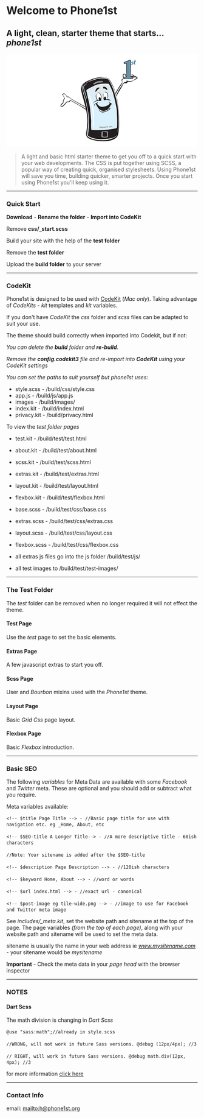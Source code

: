# Welcome to Phone1st

## A light, clean, starter theme that starts... _phone1st_

![](tile-wide.png)

> A light and basic html starter theme to get you off to a quick start with your web developments. The CSS is put together using SCSS, a popular way of creating quick, organised stylesheets. Using Phone1st will save you time, building quicker, smarter projects. Once you start using Phone1st you'll keep using it.

* * *

### Quick Start

**Download** - **Rename the folder** - **Import into CodeKit**

Remove **css/\_start.scss**

Build your site with the help of the **test folder**

Remove the **test folder**

Upload the **build folder** to your server

* * *

### CodeKit

Phone1st is designed to be used with [CodeKit](https://codekitapp.com/) (_Mac only_). Taking advantage of _CodeKits_ - _kit_ templates and _kit_ variables.

If you don't have _CodeKit_ the _css_ folder and _scss_ files can be adapted to suit your use.

The theme should build correctly when imported into Codekit, but if not:

_You can delete the **build** folder and **re-build**._

_Remove the **config.codekit3** file and re-import into **CodeKit** using your CodeKit settings_

_You can set the paths to suit yourself but phone1st uses:_

- style.scss - /build/css/style.css
- app.js - /build/js/app.js
- images - /build/images/
- index.kit - /build/index.html
- privacy.kit - /build/privacy.html


To view the _test folder pages_


- test.kit - /build/test/test.html
- about.kit - /build/test/about.html
- scss.kit - /build/test/scss.html
- extras.kit - /build/test/extras.html
- layout.kit - /build/test/layout.html
- flexbox.kit - /build/test/flexbox.html


- base.scss - /build/test/css/base.css
- extras.scss - /build/test/css/extras.css
- layout.scss - /build/test/css/layout.css
- flexbox.scss - /build/test/css/flexbox.css


- all extras js files go into the js folder /build/test/js/
- all test images to /build/test/test-images/

* * *

### The Test Folder
The _test_ folder can be removed when no longer required it will not effect the theme.

#### Test Page
Use the _test_ page to set the basic elements.

#### Extras Page
A few javascript extras to start you off.

#### Scss Page
User and _Bourbon_ mixins used with the _Phone1st_ theme.

#### Layout Page
Basic _Grid Css_ page layout.

#### Flexbox Page
Basic _Flexbox_ introduction.

* * *

### Basic SEO

The following _variables_ for Meta Data are available with some _Facebook_ and _Twitter_ meta. These are optional and you should add or subtract what you require.

Meta variables available:

	<!-- $title Page Title --> - //Basic page title for use with navigation etc. eg _Home, About, etc
	
	<!-- $SEO-title A Longer Title--> - //A more descriptive title - 60ish characters
	
	//Note: Your sitename is added after the $SEO-title

	<!-- $description Page Description --> - //120ish characters

	<!-- $keyword Home, About --> - //word or words

	<!-- $url index.html --> - //exact url - canonical

	<!-- $post-image eg tile-wide.png --> - //image to use for Facebook and Twitter meta image

See _includes/\_meta.kit_, set the website path and sitename at the top of the page. The page variables _(from the top of each page)_, along with your website path and sitename will be used to set the meta data.

sitename is usually the name in your web address ie _www.mysitename.com_ - your sitename would be _mysitename_

**Important** - Check the meta data in your _page head_ with the browser inspector

* * *

### NOTES

#### Dart Scss

The math division is changing in _Dart Scss_

	@use "sass:math";//already in style.scss
	
	//WRONG, will not work in future Sass versions. @debug (12px/4px); //3
	
	// RIGHT, will work in future Sass versions. @debug math.div(12px, 4px); //3

for more information [click here](https://sass-lang.com/documentation/breaking-changes/slash-div)

* * *

### Contact Info

email: <mailto:h@phone1st.org>
